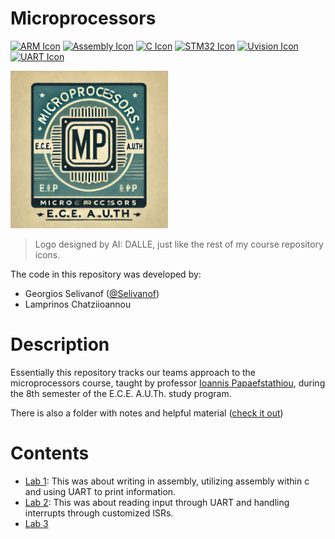 # Microprocessors
[![ARM Icon](https://img.shields.io/badge/ARM-0091BD?style=flat&logo=arm&logoColor=white)](https://developer.arm.com/documentation/)
[![Assembly Icon](https://img.shields.io/badge/Assembly-000000?style=flat&logo=assemblyscript&logoColor=white)](https://en.wikipedia.org/wiki/Assembly_language)
[![C Icon](https://img.shields.io/badge/C-A8B9CC?style=flat&logo=c&logoColor=white)](https://en.wikipedia.org/wiki/C_(programming_language))
[![STM32 Icon](https://img.shields.io/badge/STM32-03234B?style=flat&logo=stmicroelectronics&logoColor=white)](https://www.st.com/en/microcontrollers-microprocessors/stm32-32-bit-arm-cortex-mcus.html)
[![Uvision Icon](https://img.shields.io/badge/uVision-005E9E?style=flat&logo=keil&logoColor=white)](https://developer.arm.com/tools-and-software/embedded/keil-uvision)
[![UART Icon](https://img.shields.io/badge/UART-2C3E50?style=flat&logo=serial-port&logoColor=white)](https://en.wikipedia.org/wiki/Universal_asynchronous_receiver-transmitter)

<img src="mp-dalle.png" width="50%"/>

> Logo designed by AI: DALLE, just like the rest of my course repository icons.

The code in this repository was developed by:
- Georgios Selivanof ([@Selivanof](https://github.com/Selivanof))
- Lamprinos Chatziioannou

# Description
Essentially this repository tracks our teams approach to the microprocessors course, taught by professor [Ioannis Papaefstathiou](https://ece.auth.gr/staff/ioannis-papaefstathiou-2/), during the 8th semester of the E.C.E. A.U.Th. study program.

There is also a folder with notes and helpful material ([check it out](notes))

# Contents
- [Lab 1](lab1): This was about writing in assembly, utilizing assembly within c and using UART to print information.
- [Lab 2](lab2): This was about reading input through UART and handling interrupts through customized ISRs.
- [Lab 3](lab3)

